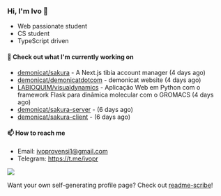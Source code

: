 ### Hi, I'm Ivo 👋

* Web passionate student
* CS student
* TypeScript driven

#### 👷 Check out what I'm currently working on

- [demonicat/sakura](https://github.com/demonicat/sakura) - A Next.js tibia account manager (4 days ago)
- [demonicat/demonicatdotcom](https://github.com/demonicat/demonicatdotcom) - demonicat website (4 days ago)
- [LABIOQUIM/visualdynamics](https://github.com/LABIOQUIM/visualdynamics) - Aplicação Web em Python com o framework Flask para dinâmica molecular com o GROMACS (4 days ago)
- [demonicat/sakura-server](https://github.com/demonicat/sakura-server) -  (6 days ago)
- [demonicat/sakura-client](https://github.com/demonicat/sakura-client) -  (6 days ago)

#### 📫 How to reach me

- Email: [ivoprovensi1@gmail.com](mailto://ivoprovensi1@gmail.com)
- Telegram: https://t.me/ivopr

![](https://github-readme-stats.vercel.app/api/top-langs/?username=ivopr&layout=compact&theme=react)

Want your own self-generating profile page? Check out [readme-scribe](https://github.com/muesli/readme-scribe)!
